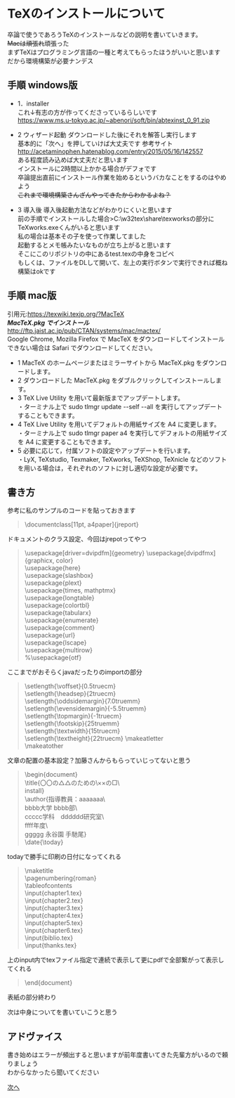# TeXのインストールについて
卒論で使うであろうTeXのインストールなどの説明を書いていきます。  
~~Macは頑張れ~~頑張った  
まずTeXはプログラミング言語の一種と考えてもらったほうがいいと思います  
だから環境構築が必要ナンデス  
## 手順 windows版
- 1．installer  
これ↓有志の方が作ってくださっているらしいです  
https://www.ms.u-tokyo.ac.jp/~abenori/soft/bin/abtexinst_0_91.zip  

- 2 ウィザード起動
ダウンロードした後にそれを解答し実行します  
基本的に「次へ」を押していけば大丈夫です
参考サイト  
http://acetaminophen.hatenablog.com/entry/2015/05/16/142557  
ある程度読み込めば大丈夫だと思います  
インストールに2時間以上かかる場合がデフォです  
卒論提出直前にインストール作業を始めるというバカなことをするのはやめよう  
~~これまで環境構築さんざんやってきたからわかるよね？~~

- 3 導入後
導入後起動方法などがわかりにくいと思います  
前の手順でインストールした場合>C:\w32tex\share\texworksの部分にTeXworks.exeくんがいると思います  
私の場合は基本その子を使って作業してました  
起動するとメモ帳みたいなものが立ち上がると思います  
そこにこのリポジトリの中にあるtest.texの中身をコピペ  
もしくは、ファイルをDLして開いて、左上の実行ボタンで実行できれば概ね構築はokです  

## 手順 mac版
引用元:https://texwiki.texjp.org/?MacTeX  
***MacTeX.pkg でインストール***  
http://ftp.jaist.ac.jp/pub/CTAN/systems/mac/mactex/  
Google Chrome, Mozilla Firefox で MacTeX をダウンロードしてインストールできない場合は Safari でダウンロードしてください。
 
- 1 MacTeX のホームページまたはミラーサイトから MacTeX.pkg をダウンロードします。  
- 2 ダウンロードした MacTeX.pkg をダブルクリックしてインストールします。  
- 3 TeX Live Utility を用いて最新版までアップデートします。  
・ターミナル上で sudo tlmgr update --self --all を実行してアップデートすることもできます。  
- 4 TeX Live Utility を用いてデフォルトの用紙サイズを A4 に変更します。  
・ターミナル上で sudo tlmgr paper a4 を実行してデフォルトの用紙サイズを A4 に変更することもできます。  
- 5 必要に応じて，付属ソフトの設定やアップデートを行います。  
・LyX, TeXstudio, Texmaker, TeXworks, TeXShop, TeXnicle などのソフトを用いる場合は，それぞれのソフトに対し適切な設定が必要です。  

## 書き方
参考に私のサンプルのコードを貼っておきます  

>\documentclass[11pt, a4paper]{jreport}  

ドキュメントのクラス設定、今回はjrepotってやつ  

>\usepackage[driver=dvipdfm]{geometry} 
>\usepackage[dvipdfmx]{graphicx, color}  
>\usepackage{here}  
>\usepackage{slashbox}  
>\usepackage{plext}  
>\usepackage{times, mathptmx}  
>\usepackage{longtable}  
>\usepackage{colortbl}  
>\usepackage{tabularx}  
>\usepackage{enumerate}  
>\usepackage{comment}  
>\usepackage{url}  
>\usepackage{lscape}  
>\usepackage{multirow}  
>%\usepackage{otf}  

ここまでがおそらくjavaだったりのimportの部分  

>\setlength{\voffset}{0.5truecm}  
>\setlength{\headsep}{2truecm}  
>\setlength{\oddsidemargin}{7.0truemm}  
>\setlength{\evensidemargin}{-5.5truemm}  
>\setlength{\topmargin}{-1truecm}  
>\setlength{\footskip}{25truemm}  
>\setlength{\textwidth}{15truecm}  
>\setlength{\textheight}{22truecm}
>\makeatletter  
>\makeatother  

文章の配置の基本設定？加藤さんからもらっていじってないと思う  

>\begin{document}  
>\title{〇〇の△△のための\\××の□\\  
>install}  
>\author{指導教員：aaaaaaa\\  
>bbbb大学 bbbb部\\  
>ccccc学科　dddddd研究室\\  
>ffff年度\\  
>ggggg 永谷園 手馳尾}  
>\date{\today}  

todayで勝手に印刷の日付になってくれる  

>\maketitle  
>\pagenumbering{roman}  
>\tableofcontents  
>\input{chapter1.tex}  
>\input{chapter2.tex}  
>\input{chapter3.tex}  
>\input{chapter4.tex}  
>\input{chapter5.tex}  
>\input{chapter6.tex}  
>\input{biblio.tex}  
>\input{thanks.tex}  

上のinput内でtexファイル指定で連続で表示して更にpdfで全部繋がって表示してくれる  

>\end{document}  

表紙の部分終わり  

次は中身についてを書いていこうと思う

## アドヴァイス
書き始めはエラーが頻出すると思いますが前年度書いてきた先輩方がいるので頼りましょう  
わからなかったら聞いてください  

[次へ](https://github.com/HasegawaTetsuo/TeXinstall/blob/master/READMESecond.md)
